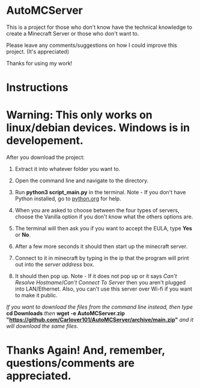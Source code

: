# AutoMCServer

This is a project for those who don't know have the technical knowledge to create a Minecraft Server or those who don't want to.

Please leave any comments/suggestions on how I could improve this project. (It's appreciated)

Thanks for using my work!

# Instructions

# **Warning: This only works on linux/debian devices**.  Windows is in developement.

After you download the project:
1. Extract it into whatever folder you want to.

2. Open the command line and navigate to the directory.

3. Run **python3 script_main.py** in the terminal. Note - If you don't have Python installed, go to [python.org](https://www.python.org/downloads/) for help.

4. When you are asked to choose between the four types of servers, choose the Vanilla option if you don't know what the others options are.

5. The terminal will then ask you if you want to accept the EULA, type **Yes** or **No**.

6. After a few more seconds it should then start up the minecraft server.

7. Connect to it in minecraft by typing in the ip that the program will print out into the *server address* box.

8. It should then pop up. Note - If it does not pop up or it says *Can't Resolve Hostname*/*Can't Connect To Server* then you aren't plugged into LAN/Ethernet. Also, you can't use this server over Wi-fi if you want to make it public.

*If you want to download the files from the command line instead, then type* **cd Downloads** *then* **wget -e AutoMCServer.zip "https://github.com/Carlover101/AutoMCServer/archive/main.zip"** *and it will download the same files.*

# Thanks Again! And, remember, questions/comments are appreciated.
